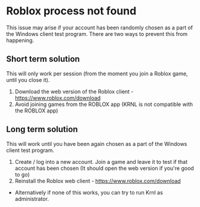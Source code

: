 # Roblox process not found
This issue may arise if your account has been randomly chosen as a part of the Windows client test program.
There are two ways to prevent this from happening.

## Short term solution
This will only work per session (from the moment you join a Roblox game, until you close it).
1. Download the web version of the Roblox client - https://www.roblox.com/download
2. Avoid joining games from the ROBLOX app (KRNL is not compatible with the ROBLOX app)
## Long term solution
This will work until you have been again chosen as a part of the Windows client test program.
1. Create / log into a new account. Join a game and leave it to test if that account has been chosen (It should open the web version if you're good to go)
2. Reinstall the Roblox web client - https://www.roblox.com/download
- Alternatively if none of this works, you can try to run Krnl as administrator.
